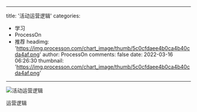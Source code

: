 
---
title: '活动运营逻辑'
categories: 
 - 学习
 - ProcessOn
 - 推荐
headimg: 'https://img.processon.com/chart_image/thumb/5c0cfdaee4b0ca4b40cda4af.png'
author: ProcessOn
comments: false
date: 2022-03-16 06:26:30
thumbnail: 'https://img.processon.com/chart_image/thumb/5c0cfdaee4b0ca4b40cda4af.png'
---

<div>   
<img class="thumb" alt="活动运营逻辑" src="https://img.processon.com/chart_image/thumb/5c0cfdaee4b0ca4b40cda4af.png" referrerpolicy="no-referrer">
<p>运营逻辑</p>  
</div>
            